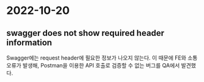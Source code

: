 # 2022-10-20
## swagger does not show required header information
Swagger에는 request header에 필요한 정보가 나오지 않는다. 이 때문에 FE와 소통 오류가 발생해, Postman을 이용한 API 호출로 검증할 수 없는 버그를 QA에서 발견했다.

